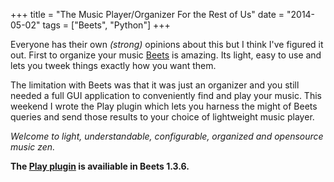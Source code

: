 +++
title = "The Music Player/Organizer For the Rest of Us"
date = "2014-05-02"
tags = ["Beets", "Python"]
+++

Everyone has their own *(strong)* opinions about this but I think I've figured it out. First to organize your music [Beets](http\://beets.radbox.org/) is amazing. Its light, easy to use and lets you tweek things exactly how you want them.

The limitation with Beets was that it was just an organizer and you still needed a full GUI application to conveniently find and play your music. This weekend I wrote the Play plugin which lets you harness the might of Beets queries and send those results to your choice of lightweight music player.

*Welcome to light, understandable, configurable, organized and opensource music zen.*

__The [Play plugin](http\://beets.readthedocs.org/en/latest/plugins/play.html) is availiable in Beets 1.3.6.__
